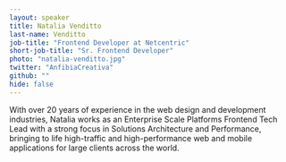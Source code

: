 ```yaml
---
layout: speaker
title: Natalia Venditto
last-name: Venditto
job-title: "Frontend Developer at Netcentric"
short-job-title: "Sr. Frontend Developer"
photo: "natalia-venditto.jpg"
twitter: "AnfibiaCreativa"
github: ""
hide: false
---
```


With over 20 years of experience in the web design and development industries, Natalia works as an Enterprise Scale Platforms Frontend Tech Lead with a strong focus in Solutions Architecture and Performance, bringing to life high-traffic and high-performance web and mobile applications for large clients across the world.